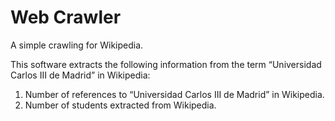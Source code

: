 # Web Crawler
A simple crawling for Wikipedia.

This software extracts the following information from the term “Universidad Carlos III de Madrid” in Wikipedia:

  1) Number of references to “Universidad Carlos III de Madrid” in Wikipedia.
  2) Number of students extracted from Wikipedia.

